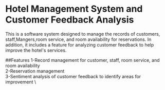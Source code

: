 # Hotel Management System and Customer Feedback Analysis
This is a software system designed to manage the records of customers, staff,Mangers,room service, and room availability for reservations. In addition, it includes a feature for analyzing customer feedback to help improve the hotel's services.

##Features
1-Record management for customer, staff, room service, and room availability \
2-Reservation management \
3-Sentiment analysis of customer feedback to identify areas for improvement \
